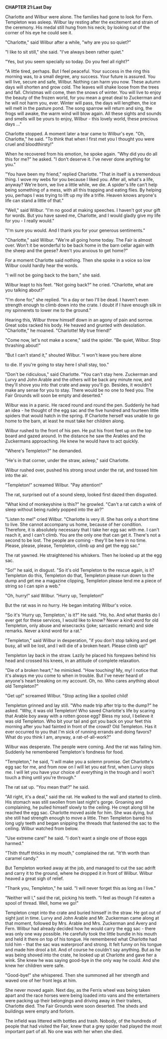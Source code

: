 <p><strong>CHAPTER 21:Last Day</strong></p>
<p>Charlotte and Wilbur were alone. The families had gone to look for Fern. Templeton was asleep. Wilbur lay resting after the excitement and strain of the ceremony. His medal still hung from his neck; by looking out of the corner of his eye he could see it.</p>
<p>"Charlotte," said Wilbur after a while, "why are you so quiet?"</p>
<p>"I like to sit still," she said. "I've always been rather quiet."</p>
<p>"Yes, but you seem specially so today. Do you feel all right?"</p>
<p>"A little tired, perhaps. But I feel peaceful. Your success in the ring this morning was, to a small degree, any success. Your future is assured. You will live, secure and safe, Wilbur. Nothing can harm you now. These autumn days will shorten and grow cold. The leaves will shake loose from the trees and fall. Christmas will come, then the snows of winter. You will live to enjoy the beauty of the frozen world, for you mean a great deal to Zuckerman and he will not harm you, ever. Winter will pass, the days will lengthen, the ice will melt in the pasture pond. The song sparrow will return and sing, the frogs will awake, the warm wind will blow again. All these sights and sounds and smells will be yours to enjoy, Wilbur - this lovely world, these precious days ..."</p>
<p>Charlotte stopped. A moment later a tear came to Wilbur's eye. "Oh, Charlotte," he said. "To think that when I first met you I thought you were cruel and bloodthirsty!"</p>
<p>When he recovered from his emotion, he spoke again. "Why did you do all this for me?" he asked. "I don't deserve it. I've never done anything for you."</p>
<p>"You have been my friend," replied Charlotte. "That in itself is a tremendous thing. I wove my webs for you because I liked you. After all, what's a life, anyway? We're born, we live a little while, we die. A spider's life can't help being something of a mess, with all this trapping and eating flies. By helping you, perhaps I was trying to lift up my life a trifle. Heaven knows anyone's life can stand a little of that."</p>
<p>"Well," said Wilbur. "I'm no good at making speeches. I haven't got your gift for words. But you have saved me, Charlotte, and I would gladly give my life for you - I really would."</p>
<p>"I'm sure you would. And I thank you for your generous sentiments."</p>
<p>"Charlotte," said Wilbur. "We're all going home today. The Fair is almost over. Won't it be wonderful to be back home in the barn cellar again with the sheep and the geese? Aren't you anxious to get home?"</p>
<p>For a moment Charlotte said nothing. Then she spoke in a voice so low Wilbur could hardly hear the words.</p>
<p>"I will not be going back to the barn," she said.</p>
<p>Wilbur leapt to his feet. "Not going back?" he cried. "Charlotte, what are you talking about?"</p>
<p>"I'm done for," she replied. "In a day or two I'll be dead. I haven't even strength enough to climb down into the crate. I doubt if I have enough silk in my spinnerets to lower me to the ground."</p>
<p>Hearing this, Wilbur threw himself down in an agony of pain and sorrow. Great sobs racked his body. He heaved and grunted with desolation. "Charlotte," he moaned. "Charlotte! My true friend!"</p>
<p>"Come now, let's not make a scene," said the spider. "Be quiet, Wilbur. Stop thrashing about!"</p>
<p>"But I can't stand it," shouted Wilbur. "I won't leave you here alone</p>
<p>to die. If you're going to stay here I shall stay, too."</p>
<p>"Don't be ridiculous," said Charlotte. "You can't stay here. Zuckerman and Lurvy and John Arable and the others will be back any minute now, and they'll shove you into that crate and away you'll go. Besides, it wouldn't make any sense for you to stay. There would be no one to feed you. The Fair Grounds will soon be empty and deserted."</p>
<p>Wilbur was in a panic. He raced round and round the pen. Suddenly he had an idea - he thought of the egg sac and the five hundred and fourteen little spiders that would hatch in the spring. If Charlotte herself was unable to go home to the barn, at least he must take her children along.</p>
<p>Wilbur rushed to the front of his pen. He put his front feet up on the top board and gazed around. In the distance he saw the Arables and the Zuckermans approaching. He knew he would have to act quickly.</p>
<p>"Where's Templeton?" he demanded.</p>
<p>"He's in that corner, under the straw, asleep," said Charlotte.</p>
<p>Wilbur rushed over, pushed his strong snout under the rat, and tossed him into the air.</p>
<p>"Templeton!" screamed Wilbur. "Pay attention!"</p>
<p>The rat, surprised out of a sound sleep, looked first dazed then disgusted.</p>
<p>"What kind of monkeyshine is this?" he growled. "Can't a rat catch a wink of sleep without being rudely popped into the air?"</p>
<p>"Listen to me!" cried Wilbur. "Charlotte is very ill. She has only a short time to live. She cannot accompany us home, because of her condition. Therefore, it is absolutely necessary that I take her egg sac with me. I can't reach it, and I can't climb. You are the only one that can get it. There's not a second to be lost. The people are coming - they'll be here in no time. Please, please, please, Templeton, climb up and get the egg sac."</p>
<p>The rat yawned. He straightened his whiskers. Then he looked up at the egg sac.</p>
<p>"So!" he said, in disgust. "So it's old Templeton to the rescue again, is it? Templeton do this, Templeton do that, Templeton please run down to the dump and get me a magazine clipping, Templeton please lend me a piece of string so I can spin a web."</p>
<p>"Oh, hurry!" said Wilbur. "Hurry up, Templeton!"</p>
<p>But the rat was in no hurry. He began imitating Wilbur's voice.</p>
<p>"So it's 'Hurry up, Templeton,' is it?" He said. "Ho, ho. And what thanks do I ever get for these services, I would like to know? Never a kind word for old Templeton, only abuse and wisecracks (joke; sarcastic remark) and side remarks. Never a kind word for a rat."</p>
<p>"Templeton," said Wilbur in desperation, "if you don't stop talking and get busy, all will be lost, and I will die of a broken heart. Please climb up!"</p>
<p>Templeton lay back in the straw. Lazily he placed his forepaws behind his head and crossed his knees, in an attitude of complete relaxation.</p>
<p>"Die of a broken heart," he mimicked. "How touching! My, my! I notice that it's always me you come to when in trouble. But I've never heard of anyone's heart breaking on my account. Oh, no. Who cares anything about old Templeton?"</p>
<p>"Get up!" screamed Wilbur. "Stop acting like a spoiled child!</p>
<p>Templeton grinned and lay still. "Who made trip after trip to the dump?" he asked. "Why, it was old Templeton! Who saved Charlotte's life by scaring that Arable boy away with a rotten goose egg? Bless my soul, I believe it was old Templeton. Who bit your tail and got you back on your feet this morning after you had fainted in front of the crowd? Old Templeton. Has it ever occurred to you that I'm sick of running errands and doing favors? What do you think I am, anyway, a rat-of-all-work?"</p>
<p>Wilbur was desperate. The people were coming. And the rat was failing him. Suddenly he remembered Templeton's fondness for food.</p>
<p>"Templeton," he said, "I will make you a solemn promise. Get Charlotte's egg sac for me, and from now on I will let you eat first, when Lurvy slops me. I will let you have your choice of everything in the trough and I won't touch a thing until you're through."</p>
<p>The rat sat up. "You mean that?" he said.</p>
<p>"All right, it's a deal," said the rat. He walked to the wall and started to climb. His stomach was still swollen from last night's gorge. Groaning and complaining, he pulled himself slowly to the ceiling. He crept along till he reached the egg sac. Charlotte moved aside for him. She was dying, but she still had strength enough to move a little. Then Templeton bared his long ugly teeth and began snipping the threads that fastened the sac to the ceiling. Wilbur watched from below.</p>
<p>"Use extreme care!" he said. "I don't want a single one of those eggs harmed."</p>
<p>"Thith thtuff thticks in my mouth," complained the rat. "It'th worth than caramel candy."</p>
<p>But Templeton worked away at the job, and managed to cut the sac adrift and carry it to the ground, where he dropped it in front of Wilbur. Wilbur heaved a great sigh of relief.</p>
<p>"Thank you, Templeton," he said. "I will never forget this as long as I live."</p>
<p>"Neither will I," said the rat, picking his teeth. "I feel as though I'd eaten a spool of thread. Well, home we go!"</p>
<p>Templeton crept into the crate and buried himself in the straw. He got out of sight just in time. Lurvy and John Arable and Mr. Zuckerman came along at that moment, followed by Mrs. Arable and Mrs. Zuckerman and Avery and Fern. Wilbur had already decided how he would carry the egg sac - there was only one way possible. He carefully took the little bundle in his mouth and held it there on top of his tongue. He remembered what Charlotte had told him - that the sac was waterproof and strong. It felt funny on his tongue and made him drool a bit. And of course he couldn't say anything. But as he was being shoved into the crate, he looked up at Charlotte and gave her a wink. She knew he was saying good-bye in the only way he could. And she knew her children were safe.</p>
<p>"Good-bye!" she whispered. Then she summoned all her strength and waved one of her front legs at him.</p>
<p>She never moved again. Next day, as the Ferris wheel was being taken apart and the race horses were being loaded into vans and the entertainers were packing up their belongings and driving away in their trailers, Charlotte died. The Fair Grounds were soon deserted. The sheds and buildings were empty and forlorn.</p>
<p>The infield was littered with bottles and trash. Nobody, of the hundreds of people that had visited the Fair, knew that a grey spider had played the most important part of all. No one was with her when she died.</p>